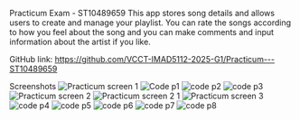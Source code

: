 Practicum Exam - ST10489659
This app stores song details and allows users to create and manage your playlist. You can rate the songs according to how you feel about the song and you can make comments and input information about the artist if you like.

GitHub link: https://github.com/VCCT-IMAD5112-2025-G1/Practicum---ST10489659

Screenshots
![Practicum screen 1](https://github.com/user-attachments/assets/d44007ea-7167-41d1-a3bc-08e27dabe6ff)
![Code p1](https://github.com/user-attachments/assets/3a3fdd70-7b8a-4ea1-b461-8546819717c6)
![code p2](https://github.com/user-attachments/assets/feea9bb0-1a89-407a-bb67-c24dd499cf98)
![code p3](https://github.com/user-attachments/assets/5216c96f-b6e4-45fb-aade-6d5dbfc33952)
![Practicum screen 2](https://github.com/user-attachments/assets/a76686ca-3d32-4fd2-8a88-a704b5faa204)
![Practicum screen 2 1](https://github.com/user-attachments/assets/bd32e88f-ac1b-45ab-8f01-7b6eac76fa9d)
![Practicum screen 3](https://github.com/user-attachments/assets/8895d2ad-cc4e-4764-880b-e7ab37d784ed)
![code p4](https://github.com/user-attachments/assets/52863bb8-1955-4adf-b3bf-da9e55dfcc47)
![code p5](https://github.com/user-attachments/assets/b4ba622f-8881-403a-be6d-7c8c49c8b241)
![code p6](https://github.com/user-attachments/assets/40600599-0eb4-4af9-8fd3-6efb0898cdce)
![code p7](https://github.com/user-attachments/assets/71b707ea-bd8d-4c17-a818-aaa5434a0196)
![code p8](https://github.com/user-attachments/assets/b97cb362-b8c7-4817-bae6-b04beb7f7bb1)
